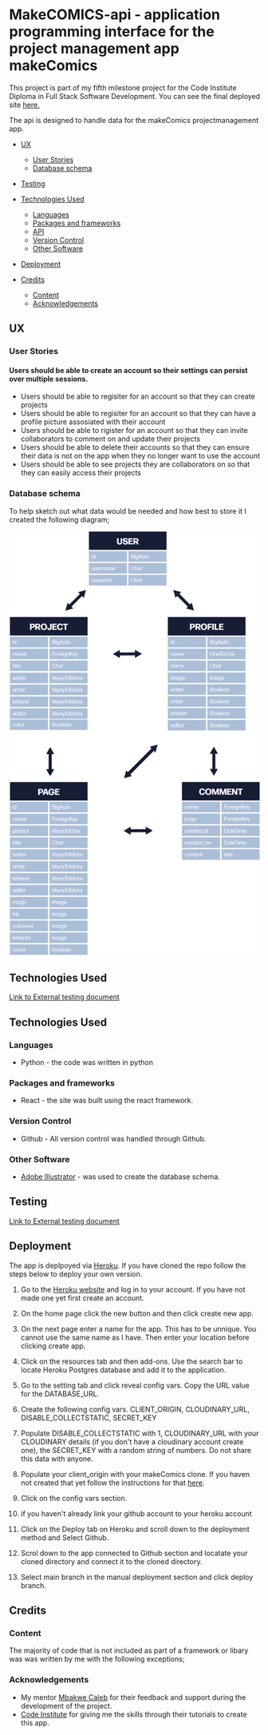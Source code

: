 # **MakeCOMICS-api - application programming interface for the project management app makeComics**

This project is part of my fifth milestone project for the Code Institute Diploma in Full Stack Software Development. 
You can see the final deployed site [here.](https://make-comics.herokuapp.com/)

The api is designed to handle data for the makeComics projectmanagement app.


* [UX](#ux)
    * [User Stories](#user-stories)
    * [Database schema](#database-schema)

* [Testing](#testing)
* [Technologies Used](#technologies-used)
    * [Languages](#languages)
    * [Packages and frameworks](#packages-and-frameworks)
    * [API](#api)
    * [Version Control](#version-control)
    * [Other Software](#other-software)
* [Deployment](#deployment)
* [Credits](#credits)
    * [Content](#content)
    * [Acknowledgements](#acknowledgements)


## UX
### User Stories

#### **Users should be able to create an account so their settings can persist over multiple sessions.** 

* Users should be able to regisiter for an account so that they can create projects 
* Users should be able to regisiter for an account so that they can have a profile picture assosiated with their account
* Users should be able to rigister for an account so that they can invite collaborators to comment on and update their projects
* Users should be able to delete their accounts so that they can ensure their data is not on the app when they no longer want to use the account
* Users should be able to see projects they are collaborators on so that they can easily access their projects

### Database schema

To help sketch out what data would be needed and how best to store it I created the following diagram; 

![Site mock-up](./assets/images/database_schema.png)


## Technologies Used

[Link to External testing document](./TESTING.md)

## Technologies Used

### Languages

* Python - the code was written in python


### Packages and frameworks
* React - the site was built using the react framework.


### Version Control

* Github - All version control was handled through Github. 

### Other Software
* [Adobe Illustrator](https://www.adobe.com/uk/products/illustrator.html) - was used to create the database schema. 


## Testing

[Link to External testing document](./TESTING.md)

## Deployment

The app is deplpoyed via [Heroku](https://www.heroku.com/). If you have cloned the repo follow the steps below to deploy your own version. 

1. Go to the [Heroku website](https://heroku.com/) and log in to your account. If you have not made one yet first create an account.

2. On the home page click the new button and then click create new app. 

3. On the next page enter a name for the app. This has to be unnique. You cannot use the same name as I have. Then enter your location before clicking create app. 

4. Click on the resources tab and then add-ons. Use the search bar to locate Heroku Postgres database and add it to the application. 

5. Go to the setting tab and click reveal config vars. Copy the URL value for the DATABASE_URL. 

6. Create the following config vars. CLIENT_ORIGIN, CLOUDINARY_URL, DISABLE_COLLECTSTATIC, SECRET_KEY

7. Populate DISABLE_COLLECTSTATIC with 1,  CLOUDINARY_URL with your CLOUDINARY details (if you don't have a cloudinary account create one), the SECRET_KEY with a random string of numbers. Do not share this data with anyone.  

8. Populate your client_origin with your makeComics clone. If you haven not created that yet follow the instructions for that [here](https://github.com/John-McPherson/advanced-front-end-portfolio-project-front-end).

9. Click on the config vars section. 

10. if you haven't already link your github account to your heroku account

11. Click on the Deploy tab on Heroku and scroll down to the deployment method and Select Github. 

12. Scrol down to the app connected to Github section and locatate your cloned directory and connect it to the cloned directory. 

13. Select main branch in the manual deployment section and click deploy branch. 


## **Credits**

### **Content**

The majority of code that is not included as part of a framework or libary was was written by me with the following exceptions;


### **Acknowledgements** 

* My mentor [Mbakwe Caleb](https://github.com/caleboau2012) for their feedback and support during the development of the project. 
* [Code Institute](https://codeinstitute.net/) for giving me the skills through their tutorials to create this app. 

